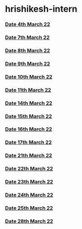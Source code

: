 # hrishikesh-intern

### [Date 4th March 22](https://github.com/sp18-interns/hrishikesh-intern/tree/main/4th%20march%2022)

### [Date 7th March 22](https://github.com/sp18-interns/hrishikesh-intern/tree/main/7th%20march%2022)

### [Date 8th March 22](https://github.com/sp18-interns/hrishikesh-intern/tree/main/8th%20march%2022)

### [Date 9th March 22](https://github.com/sp18-interns/hrishikesh-intern/tree/main/9th%20march%2022)

### [Date 10th March 22](https://github.com/sp18-interns/hrishikesh-intern/tree/main/10th%20march%2022)

### [Date 11th March 22](https://github.com/sp18-interns/hrishikesh-intern/tree/main/11th%20march%2022)

### [Date 14th March 22](https://github.com/sp18-interns/hrishikesh-intern/tree/main/14th%20march%2022)

### [Date 15th March 22](https://github.com/sp18-interns/hrishikesh-intern/tree/main/15th%20march%2022)

### [Date 16th March 22](https://github.com/sp18-interns/hrishikesh-intern/tree/main/16th%20march%2022)

### [Date 17th March 22](https://github.com/sp18-interns/hrishikesh-intern/tree/main/17th%20march%2022)

### [Date 21th March 22](https://github.com/sp18-interns/hrishikesh-intern/tree/main/21%20March%2022)

### [Date 22th March 22](https://github.com/sp18-interns/hrishikesh-intern/tree/main/22%20March%2022)

### [Date 23th March 22](https://github.com/sp18-interns/hrishikesh-intern/tree/main/23%20March%2022)

### [Date 24th March 22](https://github.com/sp18-interns/hrishikesh-intern/tree/main/24%20March%2022)

### [Date 25th March 22](https://github.com/sp18-interns/hrishikesh-intern/tree/main/25%20March%2022)
### [Date 28th March 22](https://github.com/sp18-interns/hrishikesh-intern/tree/main/28%20%20March%2022)